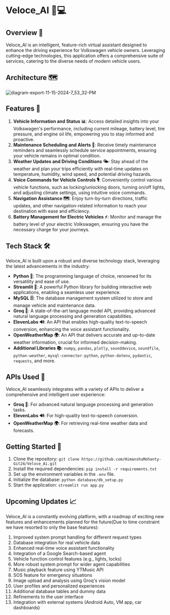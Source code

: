 # Veloce_AI 🚗💻

## Overview 🌟
Veloce_AI is an intelligent, feature-rich virtual assistant designed to enhance the driving experience for Volkswagen vehicle owners. Leveraging cutting-edge technologies, this application offers a comprehensive suite of services, catering to the diverse needs of modern vehicle users.

## Architecture 🗺️
![diagram-export-11-15-2024-7_53_32-PM](https://github.com/user-attachments/assets/52063c73-2930-4395-af0a-975475a8942e)

## Features 🌟
1. **Vehicle Information and Status 📊**: Access detailed insights into your Volkswagen's performance, including current mileage, battery level, tire pressure, and engine oil life, empowering you to stay informed and proactive.
2. **Maintenance Scheduling and Alerts 🔔**: Receive timely maintenance reminders and seamlessly schedule service appointments, ensuring your vehicle remains in optimal condition.
3. **Weather Updates and Driving Conditions 🌤️**: Stay ahead of the weather and plan your trips efficiently with real-time updates on temperature, humidity, wind speed, and potential driving hazards.
4. **Voice Commands for Vehicle Controls 🎙️**: Conveniently control various vehicle functions, such as locking/unlocking doors, turning on/off lights, and adjusting climate settings, using intuitive voice commands.
5. **Navigation Assistance 🗺️**: Enjoy turn-by-turn directions, traffic updates, and other navigation-related information to reach your destination with ease and efficiency.
6. **Battery Management for Electric Vehicles ⚡**: Monitor and manage the battery level of your electric Volkswagen, ensuring you have the necessary charge for your journeys.

## Tech Stack 🛠️
Veloce_AI is built upon a robust and diverse technology stack, leveraging the latest advancements in the industry:

- **Python 🐍**: The programming language of choice, renowned for its versatility and ease of use.
- **Streamlit 🚀**: A powerful Python library for building interactive web applications, enabling a seamless user experience.
- **MySQL 🗄️**: The database management system utilized to store and manage vehicle and maintenance data.
- **Groq 🧠**: A state-of-the-art language model API, providing advanced natural language processing and generation capabilities.
- **ElevenLabs 🔊**: An API that enables high-quality text-to-speech conversion, enhancing the voice assistant functionality.
- **OpenWeatherMap 🌍**: An API that delivers accurate and up-to-date weather information, crucial for informed decision-making.
- **Additional Libraries 📚**: `numpy`, `pandas`, `plotly`, `sounddevice`, `soundfile`, `python-weather`, `mysql-connector-python`, `python-dotenv`, `pydantic`, `requests`, and more.

## APIs Used 🔑
Veloce_AI seamlessly integrates with a variety of APIs to deliver a comprehensive and intelligent user experience:

- **Groq 🧠**: For advanced natural language processing and generation tasks.
- **ElevenLabs 🔊**: For high-quality text-to-speech conversion.
- **OpenWeatherMap 🌍**: For retrieving real-time weather data and forecasts.

## Getting Started 🚀
1. Clone the repository: `git clone https://github.com/HimanshuMohanty-Git24/Veloce_Ai.git`
2. Install the required dependencies: `pip install -r requirements.txt`
3. Set up the environment variables in the `.env` file.
4. Initialize the database: `python database/db_setup.py`
5. Start the application: `streamlit run app.py`

## Upcoming Updates 📈
Veloce_AI is a constantly evolving platform, with a roadmap of exciting new features and enhancements planned for the future(Due to time constraint we have resorted to only the base features):

1. Improved system prompt handling for different request types
2. Database integration for real vehicle data
3. Enhanced real-time voice assistant functionality
4. Integration of a Google Search-based agent
5. Vehicle function control features (e.g., lights, locks)
6. More robust system prompt for wider agent capabilities
7. Music playback feature using YTMusic API
8. SOS feature for emergency situations
9. Image upload and analysis using Groq's vision model
10. User profiles and personalized experiences
11. Additional database tables and dummy data
12. Refinements to the user interface
13. Integration with external systems (Android Auto, VM app, car dashboards)



